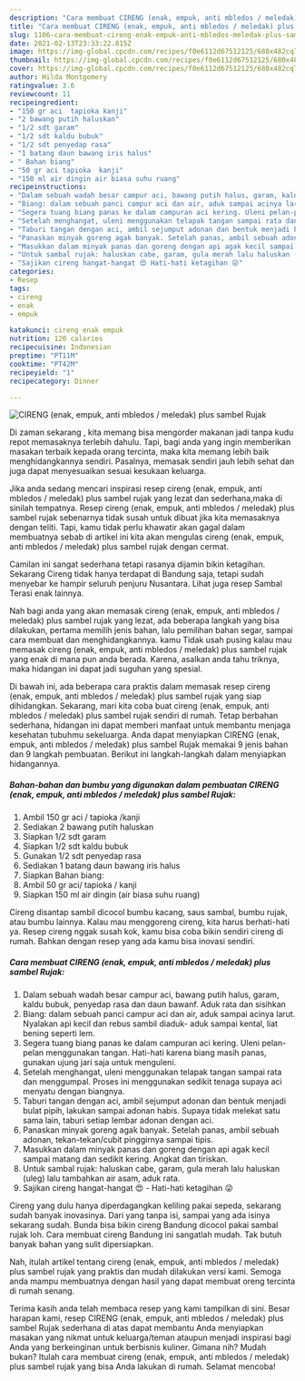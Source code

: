 ```yaml
---
description: "Cara membuat CIRENG (enak, empuk, anti mbledos / meledak) plus sambel Rujak yang lezat Untuk Jualan"
title: "Cara membuat CIRENG (enak, empuk, anti mbledos / meledak) plus sambel Rujak yang lezat Untuk Jualan"
slug: 1106-cara-membuat-cireng-enak-empuk-anti-mbledos-meledak-plus-sambel-rujak-yang-lezat-untuk-jualan
date: 2021-02-13T23:33:22.815Z
image: https://img-global.cpcdn.com/recipes/f0e6112d67512125/680x482cq70/cireng-enak-empuk-anti-mbledos-meledak-plus-sambel-rujak-foto-resep-utama.jpg
thumbnail: https://img-global.cpcdn.com/recipes/f0e6112d67512125/680x482cq70/cireng-enak-empuk-anti-mbledos-meledak-plus-sambel-rujak-foto-resep-utama.jpg
cover: https://img-global.cpcdn.com/recipes/f0e6112d67512125/680x482cq70/cireng-enak-empuk-anti-mbledos-meledak-plus-sambel-rujak-foto-resep-utama.jpg
author: Hilda Montgomery
ratingvalue: 3.6
reviewcount: 11
recipeingredient:
- "150 gr aci  tapioka kanji"
- "2 bawang putih haluskan"
- "1/2 sdt garam"
- "1/2 sdt kaldu bubuk"
- "1/2 sdt penyedap rasa"
- "1 batang daun bawang iris halus"
- " Bahan biang"
- "50 gr aci tapioka  kanji"
- "150 ml air dingin air biasa suhu ruang"
recipeinstructions:
- "Dalam sebuah wadah besar campur aci, bawang putih halus, garam, kaldu bubuk, penyedap rasa dan daun bawanf. Aduk rata dan sisihkan"
- "Biang: dalam sebuah panci campur aci dan air, aduk sampai acinya larut. Nyalakan api kecil dan rebus sambil diaduk- aduk sampai kental, liat bening seperti lem."
- "Segera tuang biang panas ke dalam campuran aci kering. Uleni pelan-pelan menggunakan tangan. Hati-hati karena biang masih panas, gunakan ujung jari saja untuk menguleni."
- "Setelah menghangat, uleni menggunakan telapak tangan sampai rata dan menggumpal. Proses ini menggunakan sedikit tenaga supaya aci menyatu dengan biangnya."
- "Taburi tangan dengan aci, ambil sejumput adonan dan bentuk menjadi bulat pipih, lakukan sampai adonan habis. Supaya tidak melekat satu sama lain, taburi setiap lembar adonan dengan aci."
- "Panaskan minyak goreng agak banyak. Setelah panas, ambil sebuah adonan, tekan-tekan/cubit pinggirnya sampai tipis."
- "Masukkan dalam minyak panas dan goreng dengan api agak kecil sampai matang dan sedikit kering. Angkat dan tiriskan."
- "Untuk sambal rujak: haluskan cabe, garam, gula merah lalu haluskan (uleg) lalu tambahkan air asam, aduk rata."
- "Sajikan cireng hangat-hangat 😍 Hati-hati ketagihan 😜"
categories:
- Resep
tags:
- cireng
- enak
- empuk

katakunci: cireng enak empuk 
nutrition: 120 calories
recipecuisine: Indonesian
preptime: "PT11M"
cooktime: "PT42M"
recipeyield: "1"
recipecategory: Dinner

---
```



![CIRENG (enak, empuk, anti mbledos / meledak) plus sambel Rujak](https://img-global.cpcdn.com/recipes/f0e6112d67512125/680x482cq70/cireng-enak-empuk-anti-mbledos-meledak-plus-sambel-rujak-foto-resep-utama.jpg)

Di zaman  sekarang , kita memang bisa mengorder makanan jadi tanpa kudu repot memasaknya terlebih dahulu. Tapi, bagi anda yang ingin memberikan masakan terbaik kepada orang tercinta, maka kita memang lebih baik menghidangkannya sendiri. Pasalnya, memasak sendiri jauh lebih sehat dan juga dapat menyesuaikan sesuai kesukaan keluarga.

Jika anda sedang mencari inspirasi resep cireng (enak, empuk, anti mbledos / meledak) plus sambel rujak yang lezat dan sederhana,maka di sinilah tempatnya. Resep cireng (enak, empuk, anti mbledos / meledak) plus sambel rujak  sebenarnya tidak susah untuk dibuat jika kita memasaknya dengan teliti. Tapi, kamu tidak perlu khawatir akan gagal dalam membuatnya 
sebab di artikel ini kita akan mengulas cireng (enak, empuk, anti mbledos / meledak) plus sambel rujak dengan cermat.  

Camilan ini sangat sederhana tetapi rasanya dijamin bikin ketagihan. Sekarang Cireng tidak hanya terdapat di Bandung saja, tetapi sudah menyebar ke hampir seluruh penjuru Nusantara. Lihat juga resep Sambal Terasi enak lainnya.

Nah bagi anda yang akan memasak cireng (enak, empuk, anti mbledos / meledak) plus sambel rujak yang lezat, ada beberapa langkah yang bisa dilakukan, pertama memilih jenis bahan, lalu pemilihan bahan segar, sampai cara membuat dan menghidangkannya. kamu Tidak usah pusing kalau mau memasak cireng (enak, empuk, anti mbledos / meledak) plus sambel rujak yang enak di mana pun anda berada. Karena, asalkan anda  tahu triknya, maka hidangan ini dapat jadi suguhan yang spesial.

Di bawah ini, ada beberapa cara praktis  dalam memasak resep cireng (enak, empuk, anti mbledos / meledak) plus sambel rujak yang siap dihidangkan. Sekarang, mari kita coba buat cireng (enak, empuk, anti mbledos / meledak) plus sambel rujak sendiri di rumah. Tetap berbahan sederhana, hidangan ini dapat memberi manfaat untuk membantu menjaga kesehatan tubuhmu sekeluarga. Anda dapat menyiapkan CIRENG (enak, empuk, anti mbledos / meledak) plus sambel Rujak memakai 9 jenis bahan dan 9 langkah pembuatan. Berikut ini langkah-langkah dalam menyiapkan hidangannya.

<!--inarticleads1-->

##### Bahan-bahan dan bumbu yang digunakan dalam pembuatan CIRENG (enak, empuk, anti mbledos / meledak) plus sambel Rujak:

1. Ambil 150 gr aci / tapioka /kanji
1. Sediakan 2 bawang putih haluskan
1. Siapkan 1/2 sdt garam
1. Siapkan 1/2 sdt kaldu bubuk
1. Gunakan 1/2 sdt penyedap rasa
1. Sediakan 1 batang daun bawang iris halus
1. Siapkan  Bahan biang:
1. Ambil 50 gr aci/ tapioka / kanji
1. Siapkan 150 ml air dingin (air biasa suhu ruang)


Cireng disantap sambil dicocol bumbu kacang, saus sambal, bumbu rujak, atau bumbu lainnya. Kalau mau menggoreng cireng, kita harus berhati-hati ya. Resep cireng nggak susah kok, kamu bisa coba bikin sendiri cireng di rumah. Bahkan dengan resep yang ada kamu bisa inovasi sendiri. 

<!--inarticleads2-->

##### Cara membuat CIRENG (enak, empuk, anti mbledos / meledak) plus sambel Rujak:

1. Dalam sebuah wadah besar campur aci, bawang putih halus, garam, kaldu bubuk, penyedap rasa dan daun bawanf. Aduk rata dan sisihkan
1. Biang: dalam sebuah panci campur aci dan air, aduk sampai acinya larut. Nyalakan api kecil dan rebus sambil diaduk- aduk sampai kental, liat bening seperti lem.
1. Segera tuang biang panas ke dalam campuran aci kering. Uleni pelan-pelan menggunakan tangan. Hati-hati karena biang masih panas, gunakan ujung jari saja untuk menguleni.
1. Setelah menghangat, uleni menggunakan telapak tangan sampai rata dan menggumpal. Proses ini menggunakan sedikit tenaga supaya aci menyatu dengan biangnya.
1. Taburi tangan dengan aci, ambil sejumput adonan dan bentuk menjadi bulat pipih, lakukan sampai adonan habis. Supaya tidak melekat satu sama lain, taburi setiap lembar adonan dengan aci.
1. Panaskan minyak goreng agak banyak. Setelah panas, ambil sebuah adonan, tekan-tekan/cubit pinggirnya sampai tipis.
1. Masukkan dalam minyak panas dan goreng dengan api agak kecil sampai matang dan sedikit kering. Angkat dan tiriskan.
1. Untuk sambal rujak: haluskan cabe, garam, gula merah lalu haluskan (uleg) lalu tambahkan air asam, aduk rata.
1. Sajikan cireng hangat-hangat 😍 - Hati-hati ketagihan 😜


Cireng yang dulu hanya diperdagangkan keliling pakai sepeda, sekarang sudah banyak inovasinya. Dari yang tanpa isi, sampai yang ada isinya sekarang sudah. Bunda bisa bikin cireng Bandung dicocol pakai sambal rujak loh. Cara membuat cireng Bandung ini sangatlah mudah. Tak butuh banyak bahan yang sulit dipersiapkan. 

Nah, itulah artikel tentang  cireng (enak, empuk, anti mbledos / meledak) plus sambel rujak  yang praktis dan mudah dilakukan versi kami. Semoga anda mampu membuatnya dengan hasil yang dapat membuat oreng tercinta di rumah senang. 

Terima kasih anda telah membaca resep yang kami tampilkan di sini. Besar harapan kami, resep  CIRENG (enak, empuk, anti mbledos / meledak) plus sambel Rujak sederhana di atas dapat membantu Anda menyiapkan masakan yang nikmat untuk keluarga/teman ataupun menjadi inspirasi bagi Anda yang berkeinginan untuk berbisnis kuliner. Gimana nih? Mudah bukan? Itulah cara membuat cireng (enak, empuk, anti mbledos / meledak) plus sambel rujak yang bisa Anda lakukan di rumah. Selamat mencoba!

